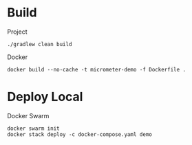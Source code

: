 # Build 

Project
```
./gradlew clean build
```

Docker
```
docker build --no-cache -t micrometer-demo -f Dockerfile .
```

# Deploy Local

Docker Swarm
```
docker swarm init
docker stack deploy -c docker-compose.yaml demo
```
